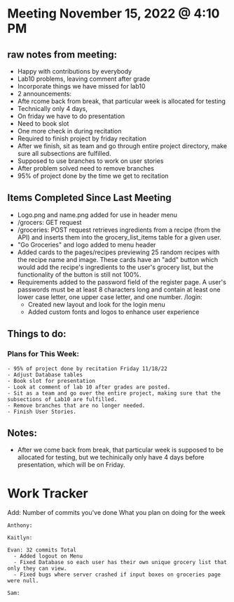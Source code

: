 # Meeting November 15, 2022 @ 4:10 PM

## raw notes from meeting: 
- Happy with contributions by everybody
- Lab10 problems, leaving comment after grade 
- Incorporate things we have missed for lab10 
- 2 announcements:
- Afte rcome back from break, that particular week is allocated for testing
- Technically only 4 days,
- On friday we have to do presentation
- Need to book slot 
- One more check in during recitation
- Required to finish project by friday recitation
- After we finish, sit as team and go through entire project directory, make sure all subsections are fulfilled. 
- Supposed to use branches to work on user stories
- After problem solved need to remove branches
- 95% of project done by the time we get to recitation

## Items Completed Since Last Meeting

  - Logo.png and name.png added for use in header menu
  - /grocers: GET request
  - /groceries: POST request retrieves ingredients from a recipe (from the API) and inserts them into the grocery_list_items table for a given user.
  - "Go Groceries" and logo added to menu header
  - Added cards to the pages/recipes previewing 25 random recipes with the recipe name and image. These cards have an "add" button which would add the recipe's ingredients to the user's grocery list, but the functionality of the button is still not 100%.
  - Requirements added to the password field of the register page. A user's passwords must be at least 8 characters long and contain at least one lower case letter, one upper case letter, and one number.
  /login:
    - Created new layout and look for the login menu
    - Added custom fonts and logos to enhance user experience
    
## Things to do:

### Plans for This Week:
    - 95% of project done by recitation Friday 11/18/22
    - Adjust Database tables
    - Book slot for presentation
    - Look at comment of lab 10 after grades are posted.
    - Sit as a team and go over the entire project, making sure that the subsections of Lab10 are fulfilled.
    - Remove branches that are no longer needed.
    - Finish User Stories. 
    
## Notes:
  - After we come back from break, that particular week is supposed to be allocated for testing, but we techinically only have 4 days before presentation, which will be on Friday.

# Work Tracker 
Add: Number of commits you've done
     What you plan on doing for the week

    Anthony: 

    Kaitlyn: 

    Evan: 32 commits Total
      - Added logout on Menu
      - Fixed Database so each user has their own unique grocery list that only they can view.
      - Fixed bugs where server crashed if input boxes on groceries page were null. 
    
    Sam: 
